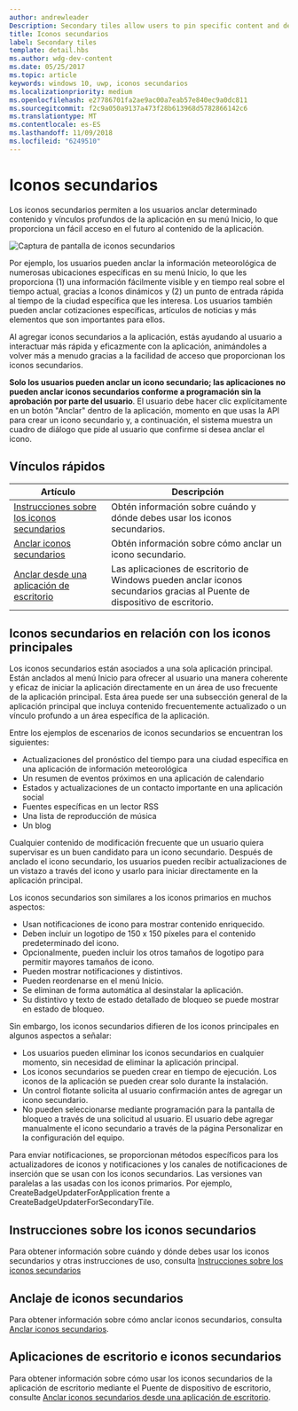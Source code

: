 ```yaml
---
author: andrewleader
Description: Secondary tiles allow users to pin specific content and deep links from your app onto their Start menu, providing easy future access to the content within your app.
title: Iconos secundarios
label: Secondary tiles
template: detail.hbs
ms.author: wdg-dev-content
ms.date: 05/25/2017
ms.topic: article
keywords: windows 10, uwp, iconos secundarios
ms.localizationpriority: medium
ms.openlocfilehash: e27786701fa2ae9ac00a7eab57e840ec9a0dc811
ms.sourcegitcommit: f2c9a050a9137a473f28b613968d5782866142c6
ms.translationtype: MT
ms.contentlocale: es-ES
ms.lasthandoff: 11/09/2018
ms.locfileid: "6249510"
---
```

# <a name="secondary-tiles"></a>Iconos secundarios


Los iconos secundarios permiten a los usuarios anclar determinado contenido y vínculos profundos de la aplicación en su menú Inicio, lo que proporciona un fácil acceso en el futuro al contenido de la aplicación.

![Captura de pantalla de iconos secundarios](images/secondarytiles.png)

Por ejemplo, los usuarios pueden anclar la información meteorológica de numerosas ubicaciones específicas en su menú Inicio, lo que les proporciona (1) una información fácilmente visible y en tiempo real sobre el tiempo actual, gracias a Iconos dinámicos y (2) un punto de entrada rápida al tiempo de la ciudad específica que les interesa. Los usuarios también pueden anclar cotizaciones específicas, artículos de noticias y más elementos que son importantes para ellos.

Al agregar iconos secundarios a la aplicación, estás ayudando al usuario a interactuar más rápida y eficazmente con la aplicación, animándoles a volver más a menudo gracias a la facilidad de acceso que proporcionan los iconos secundarios.

**Solo los usuarios pueden anclar un icono secundario; las aplicaciones no pueden anclar iconos secundarios conforme a programación sin la aprobación por parte del usuario**. El usuario debe hacer clic explícitamente en un botón "Anclar" dentro de la aplicación, momento en que usas la API para crear un icono secundario y, a continuación, el sistema muestra un cuadro de diálogo que pide al usuario que confirme si desea anclar el icono.

## <a name="quick-links"></a>Vínculos rápidos

| Artículo | Descripción |
| --- | --- |
| [Instrucciones sobre los iconos secundarios](secondary-tiles-guidance.md) | Obtén información sobre cuándo y dónde debes usar los iconos secundarios. |
| [Anclar iconos secundarios](secondary-tiles-pinning.md) | Obtén información sobre cómo anclar un icono secundario. |
| [Anclar desde una aplicación de escritorio](secondary-tiles-desktop-pinning.md) | Las aplicaciones de escritorio de Windows pueden anclar iconos secundarios gracias al Puente de dispositivo de escritorio. |


## <a name="secondary-tiles-in-relation-to-primary-tiles"></a>Iconos secundarios en relación con los iconos principales

Los iconos secundarios están asociados a una sola aplicación principal. Están anclados al menú Inicio para ofrecer al usuario una manera coherente y eficaz de iniciar la aplicación directamente en un área de uso frecuente de la aplicación principal. Esta área puede ser una subsección general de la aplicación principal que incluya contenido frecuentemente actualizado o un vínculo profundo a un área específica de la aplicación.

Entre los ejemplos de escenarios de iconos secundarios se encuentran los siguientes:

* Actualizaciones del pronóstico del tiempo para una ciudad específica en una aplicación de información meteorológica
* Un resumen de eventos próximos en una aplicación de calendario
* Estados y actualizaciones de un contacto importante en una aplicación social
* Fuentes específicas en un lector RSS
* Una lista de reproducción de música
* Un blog

Cualquier contenido de modificación frecuente que un usuario quiera supervisar es un buen candidato para un icono secundario. Después de anclado el icono secundario, los usuarios pueden recibir actualizaciones de un vistazo a través del icono y usarlo para iniciar directamente en la aplicación principal.

Los iconos secundarios son similares a los iconos primarios en muchos aspectos:

* Usan notificaciones de icono para mostrar contenido enriquecido.
* Deben incluir un logotipo de 150 x 150 píxeles para el contenido predeterminado del icono.
* Opcionalmente, pueden incluir los otros tamaños de logotipo para permitir mayores tamaños de icono.
* Pueden mostrar notificaciones y distintivos.
* Pueden reordenarse en el menú Inicio.
* Se eliminan de forma automática al desinstalar la aplicación.
* Su distintivo y texto de estado detallado de bloqueo se puede mostrar en estado de bloqueo.

Sin embargo, los iconos secundarios difieren de los iconos principales en algunos aspectos a señalar:

* Los usuarios pueden eliminar los iconos secundarios en cualquier momento, sin necesidad de eliminar la aplicación principal.
* Los iconos secundarios se pueden crear en tiempo de ejecución. Los iconos de la aplicación se pueden crear solo durante la instalación.
* Un control flotante solicita al usuario confirmación antes de agregar un icono secundario.
* No pueden seleccionarse mediante programación para la pantalla de bloqueo a través de una solicitud al usuario. El usuario debe agregar manualmente el icono secundario a través de la página Personalizar en la configuración del equipo.

Para enviar notificaciones, se proporcionan métodos específicos para los actualizadores de iconos y notificaciones y los canales de notificaciones de inserción que se usan con los iconos secundarios. Las versiones van paralelas a las usadas con los iconos primarios. Por ejemplo, CreateBadgeUpdaterForApplication frente a CreateBadgeUpdaterForSecondaryTile.


## <a name="guidance-on-secondary-tiles"></a>Instrucciones sobre los iconos secundarios
Para obtener información sobre cuándo y dónde debes usar los iconos secundarios y otras instrucciones de uso, consulta [Instrucciones sobre los iconos secundarios](secondary-tiles-guidance.md)


## <a name="pinning-secondary-tiles"></a>Anclaje de iconos secundarios
Para obtener información sobre cómo anclar iconos secundarios, consulta [Anclar iconos secundarios](secondary-tiles-pinning.md).


## <a name="desktop-applications-and-secondary-tiles"></a>Aplicaciones de escritorio e iconos secundarios
Para obtener información sobre cómo usar los iconos secundarios de la aplicación de escritorio mediante el Puente de dispositivo de escritorio, consulte [Anclar iconos secundarios desde una aplicación de escritorio](secondary-tiles-desktop-pinning.md).
